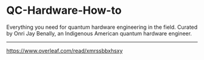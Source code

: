 # QC-Hardware-How-to
Everything you need for quantum hardware engineering in the field. Curated by Onri Jay Benally, an Indigenous American quantum hardware engineer.
__________________________________________________________________________________________________________________________________________________


https://www.overleaf.com/read/xmrssbbxhsxy
